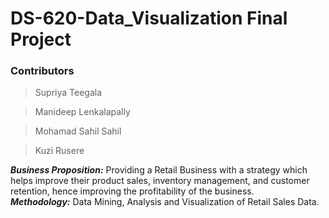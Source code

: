 # DS-620-Data_Visualization Final Project

### Contributors

> Supriya Teegala

> Manideep Lenkalapally

> Mohamad Sahil Sahil

> Kuzi Rusere

***Business Proposition:*** Providing a Retail Business with a strategy which helps improve their product sales, inventory management, and customer retention, hence improving the profitability of the business. <br>
***Methodology:*** Data Mining, Analysis and Visualization of Retail Sales Data.

